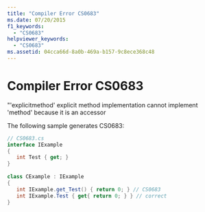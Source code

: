 ```yaml
---
title: "Compiler Error CS0683"
ms.date: 07/20/2015
f1_keywords: 
  - "CS0683"
helpviewer_keywords: 
  - "CS0683"
ms.assetid: 04cca66d-8a0b-469a-b157-9c8ece368c48
---
```

# Compiler Error CS0683
"'explicitmethod' explicit method implementation cannot implement 'method' because it is an accessor  
  
 The following sample generates CS0683:  
  
```csharp  
// CS0683.cs  
interface IExample  
{  
   int Test { get; }  
}  
  
class CExample : IExample  
{  
   int IExample.get_Test() { return 0; } // CS0683  
   int IExample.Test { get{ return 0; } } // correct  
}  
```
